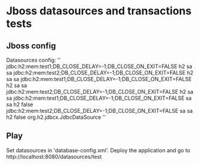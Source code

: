 # Jboss datasources and transactions tests

## Jboss config
Datasources config: ''
<subsystem xmlns="urn:jboss:domain:datasources:1.2">
    <datasources>
        <datasource jta="false" jndi-name="java:jboss/datasources/ExampleDSNoJTA" pool-name="ExampleDSNoJTA" enabled="true" use-java-context="true">
            <connection-url>jdbc:h2:mem:test1;DB_CLOSE_DELAY=-1;DB_CLOSE_ON_EXIT=FALSE</connection-url>
            <driver>h2</driver>
            <security>
                <user-name>sa</user-name>
                <password>sa</password>
            </security>
        </datasource>
        <datasource jta="false" jndi-name="java:jboss/datasources/ExampleDSNoJTA2" pool-name="ExampleDSNoJTA2" enabled="true" use-java-context="true">
            <connection-url>jdbc:h2:mem:test2;DB_CLOSE_DELAY=-1;DB_CLOSE_ON_EXIT=FALSE</connection-url>
            <driver>h2</driver>
            <security>
                <user-name>sa</user-name>
                <password>sa</password>
            </security>
        </datasource>
        <datasource jndi-name="java:jboss/datasources/ExampleDS" pool-name="ExampleDS" enabled="true" use-java-context="true">
            <connection-url>jdbc:h2:mem:test1;DB_CLOSE_DELAY=-1;DB_CLOSE_ON_EXIT=FALSE</connection-url>
            <driver>h2</driver>
            <security>
                <user-name>sa</user-name>
                <password>sa</password>
            </security>
        </datasource>
        <datasource jndi-name="java:jboss/datasources/ExampleDS2" pool-name="ExampleDS2" enabled="true" use-java-context="true">
            <connection-url>jdbc:h2:mem:test2;DB_CLOSE_DELAY=-1;DB_CLOSE_ON_EXIT=FALSE</connection-url>
            <driver>h2</driver>
            <security>
                <user-name>sa</user-name>
                <password>sa</password>
            </security>
        </datasource>
        <xa-datasource jndi-name="java:jboss/datasources/ExampleDSXA" pool-name="ExampleDSXA" enabled="true" use-java-context="true" use-ccm="true">
            <xa-datasource-property name="URL">
                jdbc:h2:mem:test1;DB_CLOSE_DELAY=-1;DB_CLOSE_ON_EXIT=FALSE
            </xa-datasource-property>
            <xa-datasource-property name="User">
                sa
            </xa-datasource-property>
            <xa-datasource-property name="Password">
                sa
            </xa-datasource-property>
            <driver>h2</driver>
            <xa-pool>
                <is-same-rm-override>false</is-same-rm-override>
            </xa-pool>
        </xa-datasource>
        <xa-datasource jndi-name="java:jboss/datasources/ExampleDSXA2" pool-name="ExampleDSXA2" enabled="true" use-java-context="true" use-ccm="true">
            <xa-datasource-property name="URL">
                jdbc:h2:mem:test2;DB_CLOSE_DELAY=-1;DB_CLOSE_ON_EXIT=FALSE
            </xa-datasource-property>
            <xa-datasource-property name="User">
                sa
            </xa-datasource-property>
            <xa-datasource-property name="Password">
                sa
            </xa-datasource-property>
            <driver>h2</driver>
            <xa-pool>
                <is-same-rm-override>false</is-same-rm-override>
            </xa-pool>
        </xa-datasource>
        <drivers>
            <driver name="h2" module="com.h2database.h2">
                <xa-datasource-class>org.h2.jdbcx.JdbcDataSource</xa-datasource-class>
            </driver>
        </drivers>
    </datasources>
</subsystem>
''

## Play
Set datasources in 'database-config.xml'. Deploy the application and go to http://localhost:8080/datasources/test